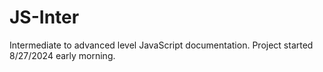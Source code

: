 # JS-Inter
Intermediate to advanced level JavaScript documentation. Project started 8/27/2024 early morning.

